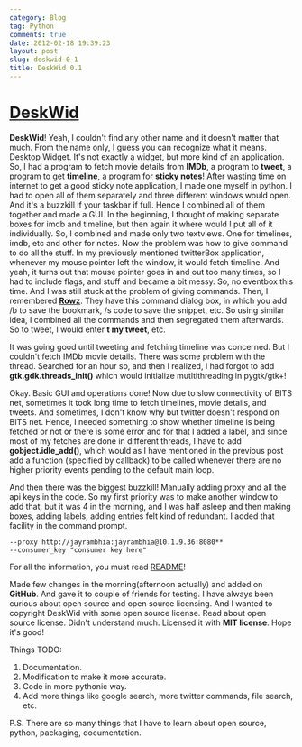 ```yaml
---
category: Blog
tag: Python
comments: true
date: 2012-02-18 19:39:23
layout: post
slug: deskwid-0-1
title: DeskWid 0.1
---
```


# [DeskWid](https://github.com/jayrambhia/DeskWid)

**DeskWid**! Yeah, I couldn't find any other name and it doesn't matter that much. From the name only, I guess you can recognize what it means. Desktop Widget. It's not exactly a widget, but more kind of an application.
So, I had a program to fetch movie details from **IMDb**, a program to **tweet**, a program to get **timeline**, a program for **sticky notes**! After wasting time on internet to get a good sticky note application, I made one myself in python. I had to open all of them separately and three different windows would open. And it's a buzzkill if your taskbar if full. Hence I combined all of them together and made a GUI.
In the beginning, I thought of making separate boxes for imdb and timeline, but then again it where would I put all of it individually. So, I combined and made only two textviews. One for timelines, imdb, etc and other for notes.
Now the problem was how to give command to do all the stuff. In my previously mentioned twitterBox application, whenever my mouse pointer left the window, it would fetch timeline. And yeah, it turns out that mouse pointer goes in and out too many times, so I had to include flags, and stuff and became a bit messy. So, no eventbox this time.
And I was still stuck at the problem of giving commands. Then, I remembered [**Rowz**](http://rowz.in/). They have this command dialog box, in which you add /b to save the bookmark, /s code to save the snippet, etc. So using similar idea, I combined all the commands and then segregated them afterwards. So to tweet, I would enter **t my tweet**, etc.

It was going good until tweeting and fetching timeline was concerned. But I couldn't fetch IMDb movie details. There was some problem with the thread. Searched for an hour so, and then I realized, I had forgot to add **gtk.gdk.threads_init()** which would initialize mutltithreading in pygtk/gtk+!

Okay. Basic GUI and operations done! Now due to slow connectivity of BITS net, sometimes it took long time to fetch timelines, movie details, and tweets. And sometimes, I don't know why but twitter doesn't respond on BITS net. Hence, I needed something to show whether timeline is being fetched or not or there is some error and for that I added a label, and since most of my fetches are done in different threads, I have to add **gobject.idle_add()**, which would as I have mentioned in the previous post add a function (specified by callback) to be called whenever there are no higher priority events pending to the default main loop.

And then there was the biggest buzzkill! Manually adding proxy and all the api keys in the code. So my first priority was to make another window to add that, but it was 4 in the morning, and I was half asleep and then making boxes, adding labels, adding entries felt kind of redundant. I added that facility in the command prompt.

    --proxy http://jayrambhia:jayrambhia@10.1.9.36:8080**
    --consumer_key "consumer key here"
    
For all the information, you must read [README](https://github.com/jayrambhia/DeskWid#readme)!

Made few changes in the morning(afternoon actually) and added on **GitHub**. And gave it to couple of friends for testing.
I have always been curious about open source and open source licensing. And I wanted to copyright DeskWid with some open source license. Read about open source license. Didn't understand much. Licensed it with **MIT license**. Hope it's good!

Things TODO:
1. Documentation.
2. Modification to make it more accurate.
3. Code in more pythonic way.
4. Add more things like google search, more twitter commands, file search, etc.

P.S. There are so many things that I have to learn about open source, python, packaging, documentation.
